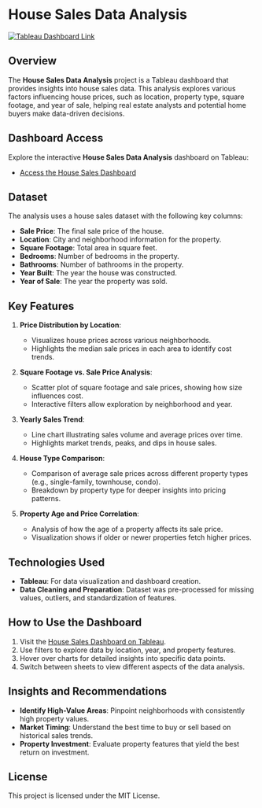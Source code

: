 # House Sales Data Analysis

[![Tableau Dashboard Link](https://img.shields.io/badge/Tableau-Dashboard-blue?style=flat&logo=Tableau)](your_tableau_dashboard_link_here)

## Overview
The **House Sales Data Analysis** project is a Tableau dashboard that provides insights into house sales data. This analysis explores various factors influencing house prices, such as location, property type, square footage, and year of sale, helping real estate analysts and potential home buyers make data-driven decisions.

## Dashboard Access
Explore the interactive **House Sales Data Analysis** dashboard on Tableau:
- [Access the House Sales Dashboard](your_tableau_dashboard_link_here)

## Dataset
The analysis uses a house sales dataset with the following key columns:
- **Sale Price**: The final sale price of the house.
- **Location**: City and neighborhood information for the property.
- **Square Footage**: Total area in square feet.
- **Bedrooms**: Number of bedrooms in the property.
- **Bathrooms**: Number of bathrooms in the property.
- **Year Built**: The year the house was constructed.
- **Year of Sale**: The year the property was sold.

## Key Features
1. **Price Distribution by Location**:  
   - Visualizes house prices across various neighborhoods.
   - Highlights the median sale prices in each area to identify cost trends.

2. **Square Footage vs. Sale Price Analysis**:
   - Scatter plot of square footage and sale prices, showing how size influences cost.
   - Interactive filters allow exploration by neighborhood and year.

3. **Yearly Sales Trend**:
   - Line chart illustrating sales volume and average prices over time.
   - Highlights market trends, peaks, and dips in house sales.

4. **House Type Comparison**:
   - Comparison of average sale prices across different property types (e.g., single-family, townhouse, condo).
   - Breakdown by property type for deeper insights into pricing patterns.

5. **Property Age and Price Correlation**:
   - Analysis of how the age of a property affects its sale price.
   - Visualization shows if older or newer properties fetch higher prices.

## Technologies Used
- **Tableau**: For data visualization and dashboard creation.
- **Data Cleaning and Preparation**: Dataset was pre-processed for missing values, outliers, and standardization of features.

## How to Use the Dashboard
1. Visit the [House Sales Dashboard on Tableau](your_tableau_dashboard_link_here).
2. Use filters to explore data by location, year, and property features.
3. Hover over charts for detailed insights into specific data points.
4. Switch between sheets to view different aspects of the data analysis.

## Insights and Recommendations
- **Identify High-Value Areas**: Pinpoint neighborhoods with consistently high property values.
- **Market Timing**: Understand the best time to buy or sell based on historical sales trends.
- **Property Investment**: Evaluate property features that yield the best return on investment.

## License
This project is licensed under the MIT License.

